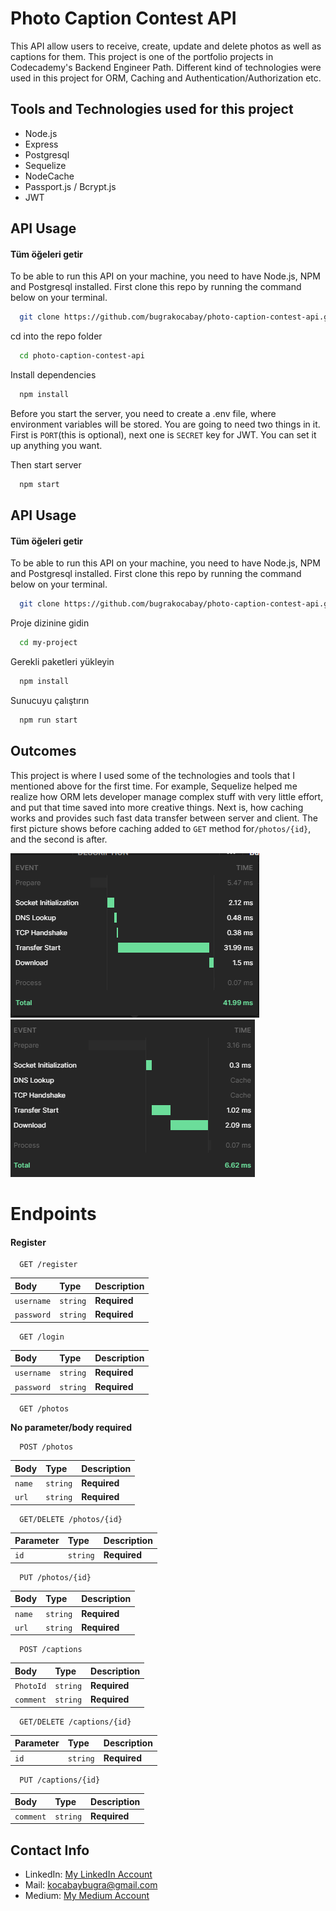 
# Photo Caption Contest API

This API allow users to receive, create, update and delete photos as well as captions for them. This project is one of the portfolio projects in Codecademy's Backend Engineer Path. Different kind of technologies were used in this project for ORM, Caching and Authentication/Authorization etc.


## Tools and Technologies used for this project

- Node.js
- Express
- Postgresql
- Sequelize
- NodeCache
- Passport.js / Bcrypt.js
- JWT

  
## API Usage

#### Tüm öğeleri getir

To be able to run this API on your machine, you need to have Node.js, NPM and Postgresql installed. First clone this repo by running the command below on your terminal.

```bash
  git clone https://github.com/bugrakocabay/photo-caption-contest-api.git
```

cd into the repo folder

```bash
  cd photo-caption-contest-api
```

Install dependencies

```bash
  npm install
```
Before you start the server, you need to create a .env file, where environment variables will be stored. You are going to need two things in it. First is `PORT`(this is optional), next one is `SECRET` key for JWT. You can set it up anything you want.


Then start server

```bash
  npm start
```


## API Usage

#### Tüm öğeleri getir

To be able to run this API on your machine, you need to have Node.js, NPM and Postgresql installed. First clone this repo by running the command below on your terminal.

```bash
  git clone https://github.com/bugrakocabay/photo-caption-contest-api.git
```

Proje dizinine gidin

```bash
  cd my-project
```

Gerekli paketleri yükleyin

```bash
  npm install
```

Sunucuyu çalıştırın

```bash
  npm run start
```
## Outcomes

This project is where I used some of the technologies and tools that I mentioned above for the first time. For example, Sequelize helped me realize how ORM lets developer manage complex stuff with very little effort, and put that time saved into more creative things.
Next is, how caching works and provides such fast data transfer between server and client. The first picture shows before caching added to `GET` method for`/photos/{id}`, and the second is after.

![photo](https://github.com/bugrakocabay/photo-caption-contest-api/blob/main/public/images/cache-before.png?raw=true)
![photo2](https://github.com/bugrakocabay/photo-caption-contest-api/blob/main/public/images/cache-after.png?raw=true)
# Endpoints
#### Register

```http
  GET /register
```

| Body | Type     | Description                       |
| :-------- | :------- | :-------------------------------- |
| `username`      | `string` | **Required**  |
| `password`      | `string` | **Required**  |

```http
  GET /login
```

| Body | Type     | Description                       |
| :-------- | :------- | :-------------------------------- |
| `username`      | `string` | **Required**  |
| `password`      | `string` | **Required**  |

```http
  GET /photos
```

**No parameter/body required**


```http
  POST /photos
```

| Body | Type     | Description                       |
| :-------- | :------- | :-------------------------------- |
| `name`      | `string` | **Required**  |
| `url`      | `string` | **Required**  |

```http
  GET/DELETE /photos/{id}
```

| Parameter | Type     | Description                       |
| :-------- | :------- | :-------------------------------- |
| `id`      | `string` | **Required**  |

```http
  PUT /photos/{id}
```

| Body | Type     | Description                       |
| :-------- | :------- | :-------------------------------- |
| `name`      | `string` | **Required**  |
| `url`      | `string` | **Required**  |

```http
  POST /captions
```

| Body | Type     | Description                       |
| :-------- | :------- | :-------------------------------- |
| `PhotoId`      | `string` | **Required**  |
| `comment`      | `string` | **Required**  |

```http
  GET/DELETE /captions/{id}
```

| Parameter | Type     | Description                       |
| :-------- | :------- | :-------------------------------- |
| `id`      | `string` | **Required**  |

```http
  PUT /captions/{id}
```

| Body | Type     | Description                       |
| :-------- | :------- | :-------------------------------- |
| `comment`      | `string` | **Required**  |

## Contact Info
- LinkedIn: [My LinkedIn Account](https://www.linkedin.com/in/bu%C4%9Fra-kocabay-91062a193/)
- Mail: kocabaybugra@gmail.com
- Medium: [My Medium Account](https://medium.com/@kocabaybugra/what-is-orm-implementing-orm-with-sequelize-using-node-js-and-postgres-e4a0a65bb6e)

